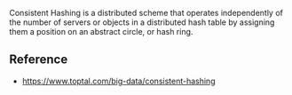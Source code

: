 
Consistent Hashing is a distributed scheme that operates independently of the number of servers or objects in a distributed hash table by assigning them a position on an abstract circle, or hash ring.

## Reference
* https://www.toptal.com/big-data/consistent-hashing
